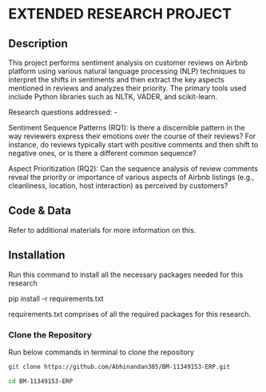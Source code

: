 # EXTENDED RESEARCH PROJECT

## Description

This project performs sentiment analysis on customer reviews on Airbnb platform using various natural language processing (NLP) techniques to interpret the shifts in sentiments and then extract the key aspects mentioned in reviews and analyzes their priority. The primary tools used include Python libraries such as NLTK, VADER, and scikit-learn.

Research questions addressed: -

Sentiment Sequence Patterns (RQ1): Is there a discernible pattern in the way reviewers express their emotions over the course of their reviews? For instance, do reviews typically start with positive comments and then shift to negative ones, or is there a different common sequence?

Aspect Prioritization (RQ2): Can the sequence analysis of review comments reveal the priority or importance of various aspects of Airbnb listings (e.g., cleanliness, location, host interaction) as perceived by customers?

## Code & Data

Refer to additional materials for more information on this.

## Installation

Run this command to install all the necessary packages needed for this research

pip install -r requirements.txt

requirements.txt comprises of all the required packages for this research.



### Clone the Repository

Run below commands in terminal to clone the repository

```bash
git clone https://github.com/Abhinandan305/BM-11349153-ERP.git

cd BM-11349153-ERP
